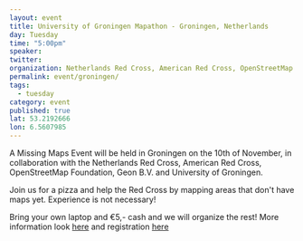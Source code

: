 ```yaml
---
layout: event
title: University of Groningen Mapathon - Groningen, Netherlands
day: Tuesday
time: "5:00pm"
speaker: 
twitter: 
organization: Netherlands Red Cross, American Red Cross, OpenStreetMap Foundation, Geon B.V. and University of Groningen
permalink: event/groningen/
tags: 
  - tuesday
category: event
published: true
lat: 53.2192666
lon: 6.5607985
---
```


A Missing Maps Event will be held in Groningen on the 10th of November, in collaboration with the Netherlands Red Cross, American Red Cross, OpenStreetMap Foundation, Geon B.V. and University of Groningen.

Join us for a pizza and help the Red Cross by mapping areas that don't have maps yet. Experience is not necessary! 

Bring your own laptop and €5,- cash and we will organize the rest!
More information look [here](https://www.facebook.com/events/1652143155003566/) and registration [here](https://www.eventbrite.nl/e/missing-maps-groningen-tickets-19173124331)
